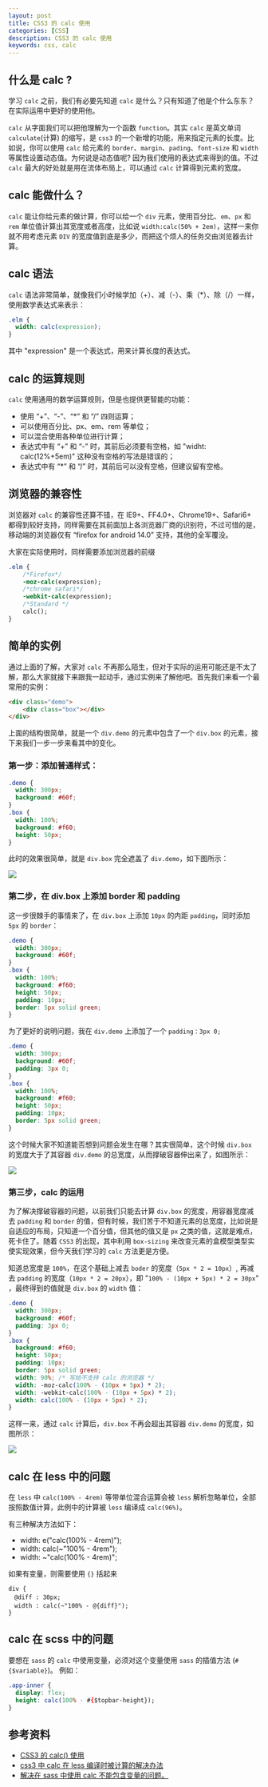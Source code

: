 ```yaml
---
layout: post
title: CSS3 的 calc 使用
categories: [CSS]
description: CSS3 的 calc 使用
keywords: css, calc
---
```


## 什么是 calc ?

学习 `calc` 之前，我们有必要先知道 `calc` 是什么？只有知道了他是个什么东东？在实际运用中更好的使用他。

`calc` 从字面我们可以把他理解为一个函数 `function`。其实 `calc` 是英文单词 `calculate`(计算) 的缩写，是 `css3` 的一个新增的功能，用来指定元素的长度。比如说，你可以使用 `calc` 给元素的 `border`、`margin`、`pading`、`font-size` 和 `width` 等属性设置动态值。为何说是动态值呢? 因为我们使用的表达式来得到的值。不过 `calc` 最大的好处就是用在流体布局上，可以通过 `calc` 计算得到元素的宽度。

## calc 能做什么？

`calc` 能让你给元素的做计算，你可以给一个 `div` 元素，使用百分比、`em`、`px` 和 `rem` 单位值计算出其宽度或者高度，比如说 `width:calc(50% + 2em)`，这样一来你就不用考虑元素 `DIV` 的宽度值到底是多少，而把这个烦人的任务交由浏览器去计算。

## calc 语法

`calc` 语法非常简单，就像我们小时候学加（+）、减（-）、乘（\*）、除（/）一样，使用数学表达式来表示：

```css
.elm {
  width: calc(expression);
}
```

其中 "expression" 是一个表达式，用来计算长度的表达式。

## calc 的运算规则

`calc` 使用通用的数学运算规则，但是也提供更智能的功能：

- 使用 “+”、“-”、“\*” 和 “/” 四则运算；
- 可以使用百分比、px、em、rem 等单位；
- 可以混合使用各种单位进行计算；
- 表达式中有 “+” 和 “-” 时，其前后必须要有空格，如 "widht: calc(12%+5em)" 这种没有空格的写法是错误的；
- 表达式中有 “\*” 和 “/” 时，其前后可以没有空格，但建议留有空格。

## 浏览器的兼容性

浏览器对 `calc` 的兼容性还算不错，在 IE9+、FF4.0+、Chrome19+、Safari6+ 都得到较好支持，同样需要在其前面加上各浏览器厂商的识别符，不过可惜的是，移动端的浏览器仅有 “firefox for android 14.0” 支持，其他的全军覆没。

大家在实际使用时，同样需要添加浏览器的前缀

```css
.elm {
	/*Firefox*/
	-moz-calc(expression);
	/*chrome safari*/
	-webkit-calc(expression);
	/*Standard */
	calc();
}
```

## 简单的实例

通过上面的了解，大家对 `calc` 不再那么陌生，但对于实际的运用可能还是不太了解，那么大家就接下来跟我一起动手，通过实例来了解他吧。首先我们来看一个最常用的实例：

```html
<div class="demo">
	<div class="box"></div>
</div>
```

上面的结构很简单，就是一个 `div.demo` 的元素中包含了一个 `div.box` 的元素，接下来我们一步一步来看其中的变化。

### 第一步：添加普通样式：

```css
.demo {
  width: 300px;
  background: #60f;
}
.box {
  width: 100%;
  background: #f60;
  height: 50px;
}
```

此时的效果很简单，就是 `div.box` 完全遮盖了 `div.demo`，如下图所示：

![](/assets/images/posts/css/css3-calc-step1.jpg)

### 第二步，在 div.box 上添加 border 和 padding

这一步很棘手的事情来了，在 `div.box` 上添加 `10px` 的内距 `padding`，同时添加 `5px` 的 `border`：

```css
.demo {
  width: 300px;
  background: #60f;
}
.box {
  width: 100%;
  background: #f60;
  height: 50px;
  padding: 10px;
  border: 5px solid green;
}
```

为了更好的说明问题，我在 `div.demo` 上添加了一个 `padding：3px 0;`

```css
.demo {
  width: 300px;
  background: #60f;
  padding: 3px 0;
}
.box {
  width: 100%;
  background: #f60;
  height: 50px;
  padding: 10px;
  border: 5px solid green;
}
```

这个时候大家不知道能否想到问题会发生在哪？其实很简单，这个时候 `div.box` 的宽度大于了其容器 `div.demo` 的总宽度，从而撑破容器伸出来了，如图所示：

![](/assets/images/posts/css/css3-calc-step2.jpg)

### 第三步，calc 的运用

为了解决撑破容器的问题，以前我们只能去计算 `div.box` 的宽度，用容器宽度减去 `padding` 和 `border` 的值，但有时候，我们苦于不知道元素的总宽度，比如说是自适应的布局，只知道一个百分值，但其他的值又是 `px` 之类的值，这就是难点，死卡住了。随着 `CSS3` 的出现，其中利用 `box-sizing` 来改变元素的盒模型类型实使实现效果，但今天我们学习的 `calc` 方法更是方便。

知道总宽度是 `100%`，在这个基础上减去 `boder` 的宽度（`5px * 2 = 10px`）, 再减去 `padding` 的宽度（`10px * 2 = 20px`），即 "`100% - (10px + 5px) * 2 = 30px`" ，最终得到的值就是 `div.box` 的 `width` 值：

```css
.demo {
  width: 300px;
  background: #60f;
  padding: 3px 0;
}
.box {
  background: #f60;
  height: 50px;
  padding: 10px;
  border: 5px solid green;
  width: 90%; /* 写给不支持 calc 的浏览器 */
  width: -moz-calc(100% - (10px + 5px) * 2);
  width: -webkit-calc(100% - (10px + 5px) * 2);
  width: calc(100% - (10px + 5px) * 2);
}
```

这样一来，通过 `calc` 计算后，`div.box` 不再会超出其容器 `div.demo` 的宽度，如图所示：

![](/assets/images/posts/css/css3-calc-step3.jpg)

## calc 在 less 中的问题

在 `less` 中 `calc(100% - 4rem)` 等带单位混合运算会被 `less` 解析忽略单位，全部按照数值计算，此例中的计算被 `less` 编译成 `calc(96%)`。

有三种解决方法如下：

- width: e("calc(100% - 4rem)");
- width: calc(~"100% - 4rem");
- width: ~"calc(100% - 4rem)";

如果有变量，则需要使用 `{}` 括起来

```
div {
　@diff : 30px;
　width : calc(~"100% - @{diff}");
}
```

## calc 在 scss 中的问题

要想在 `sass` 的 `calc` 中使用变量，必须对这个变量使用 `sass` 的插值方法 (`#{$variable}`)。
例如：

```css
.app-inner {
  display: flex;
  height: calc(100% - #{$topbar-height});
}
```

## 参考资料

- [CSS3 的 calc() 使用](https://www.w3cplus.com/css3/how-to-use-css3-calc-function.html)
- [css3 中 calc 在 less 编译时被计算的解决办法](https://blog.csdn.net/playboyanta123/article/details/50408335)
- [解决在 sass 中使用 calc 不能包含变量的问题。](https://www.cnblogs.com/zhiyingzhou/p/7669132.html)
